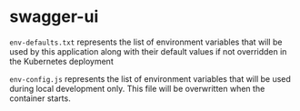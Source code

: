 # swagger-ui

`env-defaults.txt` represents the list of environment variables that will be used by this application along with their default values if not overridden in the Kubernetes deployment

`env-config.js` represents the list of environment variables that will be used during local development only.  This file will be overwritten when the container starts.